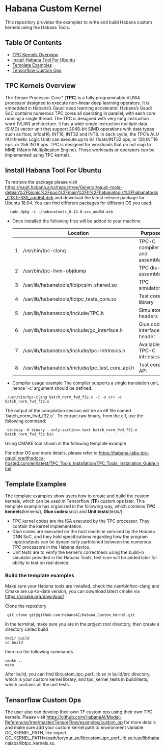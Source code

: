 # Habana Custom Kernel
This repository provides the examples to write and build Habana custom kernels using the Habana Tools.

## Table Of Contents
* [TPC Kernels Overview](#tpc-kernels-overview)
* [Install Habana Tool For Ubuntu](#install-habana-tool-for-ubuntu)
* [Template Examples](#template-examples)
* [Tensorflow Custom Ops](#tensorflow-custom-ops)

## TPC Kernels Overview
The Tensor Processor Core™ (**TPC**) is a fully programmable VLIW4 processor designed to execute non-linear deep learning operators. It is embedded in Habana’s Gaudi deep learning accelerator. Habana’s Gaudi SoC contains numerous TPC cores all operating in parallel, with each core running a single thread. The TPC is designed with very long instruction word (VLIW) architecture. It has a wide single instruction multiple data (SIMD) vector unit that support 2048-bit SIMD operations with data types such as float, bfloat16, INT16, INT32 and INT8. In each cycle, the TPC’s ALU (Arithmetic Logic Unit) can execute up to 64 floats/INT32 ops, or 128 INT16 ops, or 256 INT8 ops.
TPC is designed for workloads that do not map to MME (Matrix Multiplication Engine). Those workloads or operators can be implemented using TPC kernels. 

## Install Habana Tool For Ubuntu
To retrieve the package please visit <https://vault.habana.ai/ui/repos/tree/General/gaudi-tools-debian%2Fbionic%2Fpool%2Fmain%2Fh%2Fhabanatools%2Fhabanatools_0.13.0-380_amd64.deb> and download the latest release package for Ubuntu 18.04. You can find different packages for different OS you used. 
```  
  sudo dpkg -i ./habanatools_0.13.0-xxx_amd64.deb 
```
- Once installed the following files will be added to your machine 
  
  |  |Location | Purpose  |
  |--|--------------------|-----------------------------|
  |1 | /usr/bin/tpc-clang | TPC-C compiler and assembler |
  |2 | /usr/bin/tpc-llvm-objdump | TPC dis-assembler|
  |3 | /usr/lib/habanatools/libtpcsim_shared.so | TPC simulator|
  |4 | /usr/lib/habanatools/libtpc_tests_core.so | Test core library |  
  |5 | /usr/lib/habanatools/include/TPC.h |Simulator headers |
  |6 | /usr/lib/habanatools/include/gc_interface.h | Glue code interface header |
  |7 | /usr/lib/habanatools/include/tpc-intrinsics.h | Available TPC-C intrinsics |
  |8 | /usr/lib/habanatools/include/tpc_test_core_api.h | Test core API |
      
- Compiler usage example
The compiler supports a single translation unit, hence ‘-c’ argument should be defined.
```  
 /usr/bin/tpc-clang batch_norm_fwd_f32.c -c -x c++ -o batch_norm_fwd_f32.o
```  
The output of the compilation session will be an elf file named ‘batch_norm_fwd_f32.o’ . To extract raw binary, from the elf, use the following command:
```  
 objcopy -O binary --only-section=.text batch_norm_fwd_f32.o batch_norm_fwd_f32.bin 
```  
Using CMAKE tool shown in the following template example
    
For other OS and more details, please refer to <https://habana-labs-tpc-gaudi.readthedocs-hosted.com/en/latest/TPC_Tools_Installation/TPC_Tools_Installation_Guide.html>
## Template Examples
The template examples show users how to create and build the custom kernels, which can be used in Tensorflow (**TF**) custom ops later.
This template example has organized in the following way, which contains **TPC kennels**(kernels/), **Glue codes**(src/) and **Unit tests**(tests/).
* TPC kernel codes are the ISA executed by the TPC processor. They contain the kernel implementation.
* Glue codes are executed on the host machine serviced by the Habana DNN SoC, and they hold specifications regarding how the program input/outputs can be dynamically partitioned between the numerous TPC processors in the Habana device.
* Unit tests are to verify the kernel's correctness using the build-in simulator provided in the Habana Tools, test core will be added later for ability to test on real device.

### Build the template examples
Make sure your Habana tools are installed, check the /usr/bin/tpc-clang and Cmake are up-to-date version, you can download latest cmake via <https://cmake.org/download/>

Clone the repository
```  
 git clone git@github.com:HabanaAI/Habana_Custom_Kernel.git
``` 
In the terminal, make sure you are in the project root directory, then create a directory called build
```  
mkdir build
cd build
```  
then run the following commands
```  
cmake ..
make
```  
After build, you can find libcustom_tpc_perf_lib.so in build/src directory, which is your custom kernel library, and tpc_kernel_tests in build/tests, which contains all the unit tests.

## Tensorflow Custom Ops
The user also can develop their own TF custom ops using their own TPC kernels. Please visit <https://github.com/HabanaAI/Model-References/tree/master/TensorFlow/examples/custom_op> for more details and make sure add your custom kernel path to environment variable GC_KERNEL_PATH, like export GC_KERNEL_PATH=/path/to/your_so/libcustom_tpc_perf_lib.so:/usr/lib/habanalabs/libtpc_kernels.so.
